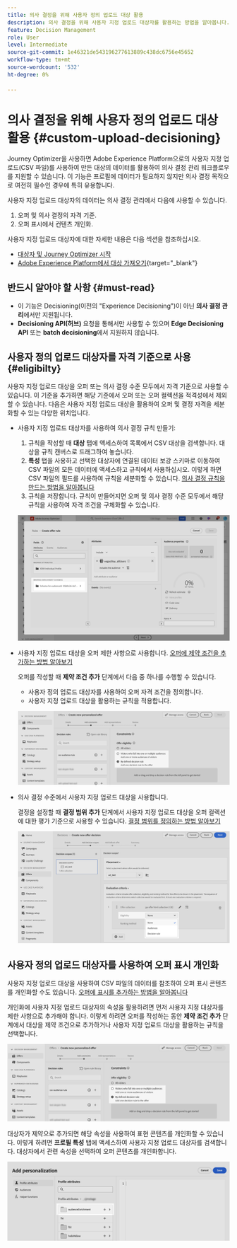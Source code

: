 ```yaml
---
title: 의사 결정을 위해 사용자 정의 업로드 대상 활용
description: 의사 결정을 위해 사용자 지정 업로드 대상자를 활용하는 방법을 알아봅니다.
feature: Decision Management
role: User
level: Intermediate
source-git-commit: 1e46321de543196277613889c438dc6756e45652
workflow-type: tm+mt
source-wordcount: '532'
ht-degree: 0%

---
```



# 의사 결정을 위해 사용자 정의 업로드 대상 활용 {#custom-upload-decisioning}

Journey Optimizer을 사용하면 Adobe Experience Platform으로의 사용자 지정 업로드(CSV 파일)를 사용하여 만든 대상의 데이터를 활용하여 의사 결정 관리 워크플로우를 지원할 수 있습니다. 이 기능은 프로필에 데이터가 필요하지 않지만 의사 결정 목적으로 여전히 필수인 경우에 특히 유용합니다.

사용자 지정 업로드 대상자의 데이터는 의사 결정 관리에서 다음에 사용할 수 있습니다.

1. 오퍼 및 의사 결정의 자격 기준.
2. 오퍼 표시에서 컨텐츠 개인화.

사용자 지정 업로드 대상자에 대한 자세한 내용은 다음 섹션을 참조하십시오.
* [대상자 및 Journey Optimizer 시작](../audience/about-audiences.md)
* [Adobe Experience Platform에서 대상 가져오기](https://experienceleague.adobe.com/en/docs/experience-platform/segmentation/ui/audience-portal#import-audience){target="_blank"}

## 반드시 알아야 할 사항 {#must-read}

* 이 기능은 Decisioning(이전의 &quot;Experience Decisioning&quot;)이 아닌 **의사 결정 관리**&#x200B;에서만 지원됩니다.
* **Decisioning API(허브)** 요청을 통해서만 사용할 수 있으며 **Edge Decisioning API** 또는 **batch decisioning**에서 지원하지 않습니다.
 
## 사용자 정의 업로드 대상자를 자격 기준으로 사용 {#eligibilty}

사용자 지정 업로드 대상을 오퍼 또는 의사 결정 수준 모두에서 자격 기준으로 사용할 수 있습니다. 이 기준을 추가하면 해당 기준에서 오퍼 또는 오퍼 컬렉션을 적격성에서 제외할 수 있습니다. 다음은 사용자 지정 업로드 대상을 활용하여 오퍼 및 결정 자격을 세분화할 수 있는 다양한 위치입니다.

* 사용자 지정 업로드 대상자를 사용하여 의사 결정 규칙 만들기:

   1. 규칙을 작성할 때 **대상** 탭에 액세스하여 목록에서 CSV 대상을 검색합니다. 대상을 규칙 캔버스로 드래그하여 놓습니다.
   1. **특성** 탭을 사용하고 선택한 대상자에 연결된 데이터 보강 스키마로 이동하여 CSV 파일의 모든 데이터에 액세스하고 규칙에서 사용하십시오. 이렇게 하면 CSV 파일의 필드를 사용하여 규칙을 세분화할 수 있습니다. [의사 결정 규칙을 만드는 방법을 알아봅니다](../offers/offer-library/creating-decision-rules.md)
   1. 규칙을 저장합니다. 규칙이 만들어지면 오퍼 및 의사 결정 수준 모두에서 해당 규칙을 사용하여 자격 조건을 구체화할 수 있습니다.

  ![](assets/csv-rule.png)

* 사용자 지정 업로드 대상을 오퍼 제한 사항으로 사용합니다. [오퍼에 제약 조건을 추가하는 방법 알아보기](../offers/offer-library/add-constraints.md)

  오퍼를 작성할 때 **제약 조건 추가** 단계에서 다음 중 하나를 수행할 수 있습니다.

   * 사용자 정의 업로드 대상자를 사용하여 오퍼 자격 조건을 정의합니다.
   * 사용자 지정 업로드 대상을 활용하는 규칙을 적용합니다.

  ![](assets/csv-offer.png)

* 의사 결정 수준에서 사용자 지정 업로드 대상을 사용합니다.

  결정을 설정할 때 **결정 범위 추가** 단계에서 사용자 지정 업로드 대상을 오퍼 컬렉션에 대한 평가 기준으로 사용할 수 있습니다. [결정 범위를 정의하는 방법 알아보기](../offers/offer-activities/create-offer-activities.md#add-decision-scopes)

  ![](assets/csv-decision.png)

## 사용자 정의 업로드 대상자를 사용하여 오퍼 표시 개인화

사용자 지정 업로드 대상을 사용하여 CSV 파일의 데이터를 참조하여 오퍼 표시 콘텐츠를 개인화할 수도 있습니다. [오퍼에 표시를 추가하는 방법을 알아봅니다](../offers/offer-library/add-representations.md)

개인화에 사용자 지정 업로드 대상자의 속성을 활용하려면 먼저 사용자 지정 대상자를 제한 사항으로 추가해야 합니다. 이렇게 하려면 오퍼를 작성하는 동안 **제약 조건 추가** 단계에서 대상을 제약 조건으로 추가하거나 사용자 지정 업로드 대상을 활용하는 규칙을 선택합니다.

![](assets/csv-offer.png)

대상자가 제약으로 추가되면 해당 속성을 사용하여 표현 콘텐츠를 개인화할 수 있습니다. 이렇게 하려면 **프로필 특성** 탭에 액세스하여 사용자 지정 업로드 대상자를 검색합니다. 대상자에서 관련 속성을 선택하여 오퍼 콘텐츠를 개인화합니다.

![](assets/csv-perso.png)
